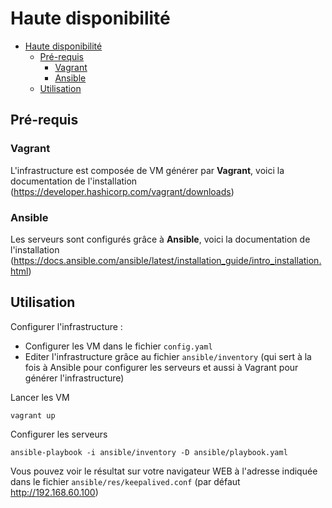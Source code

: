 # Haute disponibilité

- [Haute disponibilité](#haute-disponibilité)
  - [Pré-requis](#pré-requis)
    - [Vagrant](#vagrant)
    - [Ansible](#ansible)
  - [Utilisation](#utilisation)


## Pré-requis

### Vagrant
L'infrastructure est composée de VM générer par **Vagrant**, voici la documentation de l'installation (https://developer.hashicorp.com/vagrant/downloads)


### Ansible
Les serveurs sont configurés grâce à **Ansible**, voici la documentation de l'installation (https://docs.ansible.com/ansible/latest/installation_guide/intro_installation.html)

## Utilisation
Configurer l'infrastructure :
- Configurer les VM dans le fichier `config.yaml`
- Editer l'infrastructure grâce au fichier `ansible/inventory` (qui sert à la fois à Ansible pour configurer les serveurs et aussi à Vagrant pour générer l'infrastructure)

Lancer les VM
```
vagrant up
```

Configurer les serveurs
```
ansible-playbook -i ansible/inventory -D ansible/playbook.yaml
```

Vous pouvez voir le résultat sur votre navigateur WEB à l'adresse indiquée dans le fichier `ansible/res/keepalived.conf` (par défaut http://192.168.60.100)